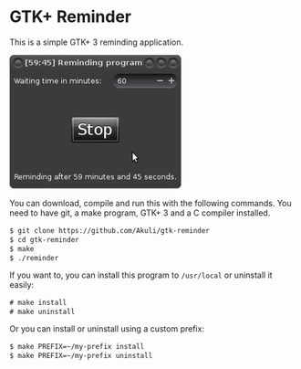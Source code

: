 # GTK+ Reminder

This is a simple GTK+ 3 reminding application.

![Screenshot of the reminder.](screenshot.png)

You can download, compile and run this with the following commands. You need
to have git, a make program, GTK+ 3 and a C compiler installed.

    $ git clone https://github.com/Akuli/gtk-reminder
    $ cd gtk-reminder
    $ make
    $ ./reminder

If you want to, you can install this program to `/usr/local` or uninstall
it easily:

    # make install
    # make uninstall

Or you can install or uninstall using a custom prefix:

    $ make PREFIX=~/my-prefix install
    $ make PREFIX=~/my-prefix uninstall
